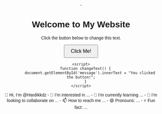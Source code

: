 -<!DOCTYPE html>
<html lang="en">
<head>
    <meta charset="UTF-8">
    <meta name="viewport" content="width=device-width, initial-scale=1.0">
    <title>JavaScript Example</title>
    <style>
        body {
            font-family: Arial, sans-serif;
            text-align: center;
            margin-top: 50px;
        }
        button {
            padding: 10px 20px;
            font-size: 16px;
        }
    </style>
</head>
<body>
    <h1>Welcome to My Website</h1>
    <p id="message">Click the button below to change this text.</p>
    <button onclick="changeText()">Click Me!</button>

    <script>
        function changeText() {
            document.getElementById('message').innerText = "You clicked the button!";
        }
    </script>
</body>
</html> 👋 Hi, I’m @Hardikkdz
- 👀 I’m interested in ...
- 🌱 I’m currently learning ...
- 💞️ I’m looking to collaborate on ...
- 📫 How to reach me ...
- 😄 Pronouns: ...
- ⚡ Fun fact: ...

<!---
Hardikkdz/Hardikkdz is a ✨ special ✨ repository because its `README.md` (this file) appears on your GitHub profile.
You can click the Preview link to take a look at your changes.
--->
